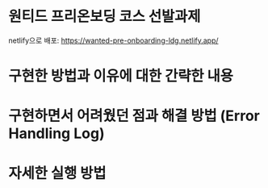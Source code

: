 # 원티드 프리온보딩 코스 선발과제
netlify으로 배포: https://wanted-pre-onboarding-ldg.netlify.app/

# 구현한 방법과 이유에 대한 간략한 내용

# 구현하면서 어려웠던 점과 해결 방법 (Error Handling Log)

# 자세한 실행 방법

